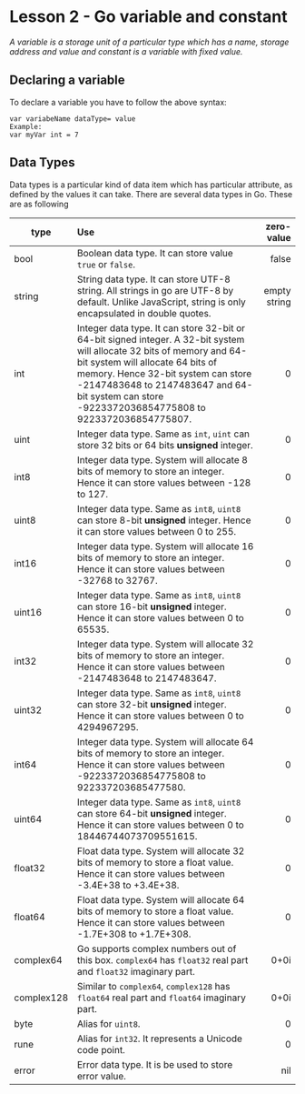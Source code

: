 # Lesson 2 - Go variable and constant
*A variable is a storage unit of a particular type which has a name, storage address and value and constant is a variable with fixed value.*
## Declaring a variable
To declare a variable you have to follow the above syntax:

    var variabeName dataType= value
    Example:
    var myVar int = 7
## Data Types
Data types is a particular kind of data item which has particular attribute, as defined by the values it can take. There are several data types in Go. These are as following

|  type | Use  | zero-value  |
|----|:------|---:|
|bool|Boolean data type. It can store value `true` or `false`.| false|
|string|String data type. It can store UTF-8 string. All strings in go are UTF-8 by default. Unlike JavaScript, string is only encapsulated in double quotes.|empty string|
|int|Integer data type. It can store 32-bit or 64-bit signed integer. A 32-bit system will allocate 32 bits of memory and 64-bit system will allocate 64 bits of memory. Hence 32-bit system can store -2147483648 to 2147483647 and 64-bit system can store -9223372036854775808 to 9223372036854775807.|0|
|uint|Integer data type. Same as `int`, `uint` can store 32 bits or 64 bits **unsigned** integer.|0|
|int8|Integer data type. System will allocate 8 bits of memory to store an integer. Hence it can store values between -128 to 127.|0|
|uint8|Integer data type. Same as `int8`, `uint8` can store 8-bit **unsigned** integer. Hence it can store values between 0 to 255.|0|
|int16|Integer data type. System will allocate 16 bits of memory to store an integer. Hence it can store values between -32768 to 32767.|0|
|uint16|Integer data type. Same as `int8`, `uint8` can store 16-bit **unsigned** integer. Hence it can store values between 0 to 65535.|0|
|int32|Integer data type. System will allocate 32 bits of memory to store an integer. Hence it can store values between -2147483648 to 2147483647.|0|
|uint32|Integer data type. Same as `int8`, `uint8` can store 32-bit **unsigned** integer. Hence it can store values between 0 to 4294967295.|0|
|int64|Integer data type. System will allocate 64 bits of memory to store an integer. Hence it can store values between -9223372036854775808 to 922337203685477580.|0|
|uint64|Integer data type. Same as `int8`, `uint8` can store 64-bit **unsigned** integer. Hence it can store values between 0 to 18446744073709551615.|0|
|float32|Float data type. System will allocate 32 bits of memory to store a float value. Hence it can store values between -3.4E+38 to +3.4E+38.|0|
|float64|Float data type. System will allocate 64 bits of memory to store a float value. Hence it can store values between -1.7E+308 to +1.7E+308.|0|
|complex64|Go supports complex numbers out of this box. `complex64` has `float32` real part and `float32` imaginary part.|0+0i|
|complex128|Similar to `complex64`, `complex128` has `float64` real part and `float64` imaginary part.|0+0i|
|byte|Alias for `uint8`.|0|
|rune|Alias for `int32`. It represents a Unicode code point.|0|
|error|Error data type. It is be used to store error value.|nil|
